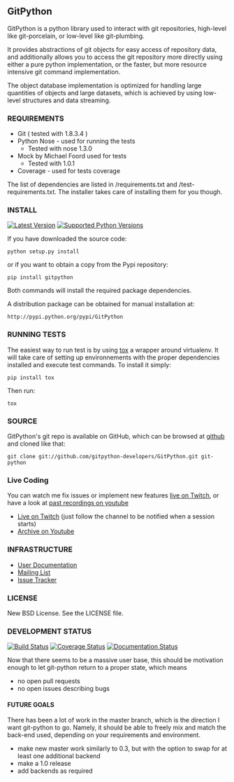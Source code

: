 ## GitPython

GitPython is a python library used to interact with git repositories, high-level like git-porcelain, or low-level like git-plumbing.

It provides abstractions of git objects for easy access of repository data, and additionally allows you to access the git repository more directly using either a pure python implementation, or the faster, but more resource intensive git command implementation.

The object database implementation is optimized for handling large quantities of objects and large datasets, which is achieved by using low-level structures and data streaming.

### REQUIREMENTS

* Git ( tested with 1.8.3.4 )
* Python Nose - used for running the tests
    -  Tested with nose 1.3.0
* Mock by Michael Foord used for tests
    - Tested with 1.0.1
* Coverage - used for tests coverage

The list of dependencies are listed in /requirements.txt and /test-requirements.txt. The installer takes care of installing them for you though.

### INSTALL

[![Latest Version](https://pypip.in/version/GitPython/badge.svg)](https://pypi.python.org/pypi/GitPython/)
[![Supported Python Versions](https://pypip.in/py_versions/GitPython/badge.svg)](https://pypi.python.org/pypi/GitPython/)

If you have downloaded the source code:

    python setup.py install

or if you want to obtain a copy from the Pypi repository:

    pip install gitpython

Both commands will install the required package dependencies.

A distribution package can be obtained for manual installation at:

    http://pypi.python.org/pypi/GitPython

### RUNNING TESTS

The easiest way to run test is by using [tox](https://pypi.python.org/pypi/tox) a wrapper around virtualenv. It will take care of setting up environnements with the proper dependencies installed and execute test commands. To install it simply:

    pip install tox

Then run:

    tox

### SOURCE

GitPython's git repo is available on GitHub, which can be browsed at [github](https://github.com/gitpython-developers/GitPython) and cloned like that:

    git clone git://github.com/gitpython-developers/GitPython.git git-python

### Live Coding

You can watch me fix issues or implement new features [live on Twitch][twitch-channel], or have a look at [past recordings on youtube][youtube-playlist]

* [Live on Twitch][twitch-channel] (just follow the channel to be notified when a session starts)
* [Archive on Youtube][youtube-playlist]

### INFRASTRUCTURE

* [User Documentation](http://gitpython.readthedocs.org)
* [Mailing List](http://groups.google.com/group/git-python)
* [Issue Tracker](https://github.com/gitpython-developers/GitPython/issues)

### LICENSE

New BSD License.  See the LICENSE file.

### DEVELOPMENT STATUS

[![Build Status](https://travis-ci.org/gitpython-developers/GitPython.svg?branch=0.3)](https://travis-ci.org/gitpython-developers/GitPython)
[![Coverage Status](https://coveralls.io/repos/gitpython-developers/GitPython/badge.png?branch=master)](https://coveralls.io/r/gitpython-developers/GitPython?branch=master)
[![Documentation Status](https://readthedocs.org/projects/gitpython/badge/?version=stable)](https://readthedocs.org/projects/gitpython/?badge=stable)

Now that there seems to be a massive user base, this should be motivation enough to let git-python return to a proper state, which means

* no open pull requests
* no open issues describing bugs

#### FUTURE GOALS

There has been a lot of work in the master branch, which is the direction I want git-python to go. Namely, it should be able to freely mix and match the back-end used, depending on your requirements and environment.

* make new master work similarly to 0.3, but with the option to swap for at least one additional backend
* make a 1.0 release
* add backends as required


[twitch-channel]: http://www.twitch.tv/byronimo/profile
[youtube-playlist]: http://www.twitch.tv/byronimo/profile